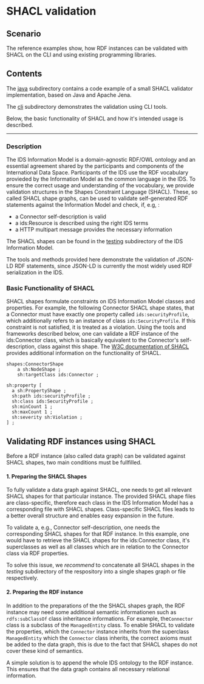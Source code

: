 # SHACL validation

## Scenario
The reference examples show, how RDF instances can be validated with SHACL on the CLI and using existing programming libraries.

## Contents

The [java](./java/) subdirectory contains a code example of a small SHACL validator implementation, based on Java and Apache Jena.

The [cli](./cli/) subdirectory demonstrates the validation using CLI tools.

Below, the basic functionality of SHACL and how it's intended usage is described.


********

### Description
The IDS Information Model is a domain-agnostic RDF/OWL ontology and an essential agreement shared by the participants and components of the International Data Space. Participants of the IDS use the RDF vocabulary provieded by the Information Model as the common language in the IDS.
To ensure the correct usage and understanding of the vocabulary, we provide validation structures in the Shapes Constraint Language (SHACL). These, so called SHACL shape graphs, can be used to validate self-generated RDF statements against the Information Model and check, if, e.g,  :
- a Connector self-description is valid
- a ids:Resource is described using the right IDS terms
- a HTTP multipart message provides the necessary information

The SHACL shapes can be found in the [testing](../testing) subdirectory of the IDS Information Model.

The tools and methods provided here demonstrate the validation of JSON-LD RDF statements, since JSON-LD is currently the most widely used RDF serialization in the IDS.




### Basic Functionality of SHACL
SHACL shapes formulate constraints on IDS Information Model classes and properties. For example, the following Connector SHACL shape states, that a Connector must have exactly one property called `ids:securityProfile`, which additionally refers to an instance of class `ids:SecurityProfile`. If this constraint is not satisfied, it is treated as a violation. Using the tools and frameworks described below, one can validate a RDF instance of the ids:Connector class, which is basically equivalent to the Connector's self-description, class against this shape. The [W3C documentation of SHACL](https://www.w3.org/TR/shacl/) provides additional information on the functionality of SHACL.
```
shapes:ConnectorShape
	a sh:NodeShape ;
	sh:targetClass ids:Connector ;

sh:property [
  a sh:PropertyShape ;          
  sh:path ids:securityProfile ;
  sh:class ids:SecurityProfile ;
  sh:minCount 1 ;
  sh:maxCount 1 ;
  sh:severity sh:Violation ;
] ;
```

## Validating RDF instances using SHACL

Before a RDF instance (also called data graph) can be validated against SHACL shapes, two main conditions must be fullfilled.

#### 1. Preparing the SHACL Shapes
To fully validate a data graph against SHACL, one needs to get all relevant SHACL shapes for that particular instance. The provided SHACL shape files are class-specific, therefore each class in the IDS Information Model has a corresponding file with SHACL shapes. Class-specific SHACL files leads to a better overall structure and enables easy expansion in the future.

To validate a, e.g., Connector self-description, one needs the corresponding SHACL shapes for that RDF instance. In this example, one would have to retrieve the SHACL shapes for the ids:Connector class, it's superclasses as well as all classes which are in relation to the Connector class via RDF properties.

To solve this issue, we _recommend_ to concatenate all SHACL shapes in the _testing_ subdirectory of the respository into a single shapes graph or file respectively.

#### 2. Preparing the RDF instance
In addition to the preparations of the the SHACL shapes graph, the RDF instance may need some additional semantic informationen such as `rdfs:subClassOf` class inheritance informations. For example, the`Connector` class is a subclass of the `ManagedEntity` class. To enable SHACL to validate the properties, which the `Connector` instance inherits from the superclass `ManagedEntity` which the `Connector` class inherits, the correct axioms must be added to the data graph, this is due to the fact that SHACL shapes do not cover these kind of semantics.

A simple solution is to append the whole IDS ontology to the RDF instance. This ensures that the data graph contains all necessary relational information.
